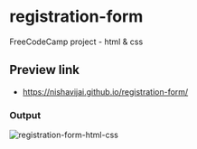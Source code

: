 # registration-form
 FreeCodeCamp project - html & css

## Preview link
- https://nishavijai.github.io/registration-form/

### Output
![registration-form-html-css](https://user-images.githubusercontent.com/26595961/232009964-f499f54e-b4a0-4abd-91be-ec95c1379198.png)
